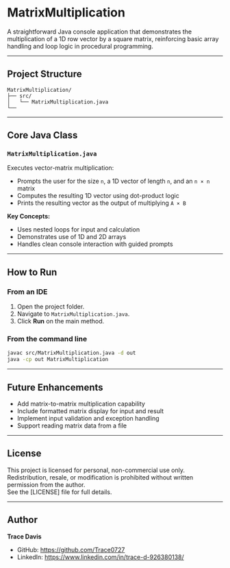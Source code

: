 # MatrixMultiplication

A straightforward Java console application that demonstrates the multiplication of a 1D row vector by a square matrix, reinforcing basic array handling and loop logic in procedural programming.

---

## Project Structure

```
MatrixMultiplication/
├── src/
│   └── MatrixMultiplication.java
└──
```

---

## Core Java Class

### `MatrixMultiplication.java`
Executes vector-matrix multiplication:
- Prompts the user for the size `n`, a 1D vector of length `n`, and an `n × n` matrix
- Computes the resulting 1D vector using dot-product logic
- Prints the resulting vector as the output of multiplying `A × B`

**Key Concepts:**
- Uses nested loops for input and calculation
- Demonstrates use of 1D and 2D arrays
- Handles clean console interaction with guided prompts

---

## How to Run

### From an IDE
1. Open the project folder.
2. Navigate to `MatrixMultiplication.java`.
3. Click **Run** on the main method.

### From the command line
```bash
javac src/MatrixMultiplication.java -d out
java -cp out MatrixMultiplication
```

---

## Future Enhancements
- Add matrix-to-matrix multiplication capability
- Include formatted matrix display for input and result
- Implement input validation and exception handling
- Support reading matrix data from a file

---

## License
This project is licensed for personal, non-commercial use only. Redistribution, resale, or modification is prohibited without written permission from the author.  
See the [LICENSE] file for full details.

---

## Author
**Trace Davis**  
- GitHub: https://github.com/Trace0727  
- LinkedIn: https://www.linkedin.com/in/trace-d-926380138/
